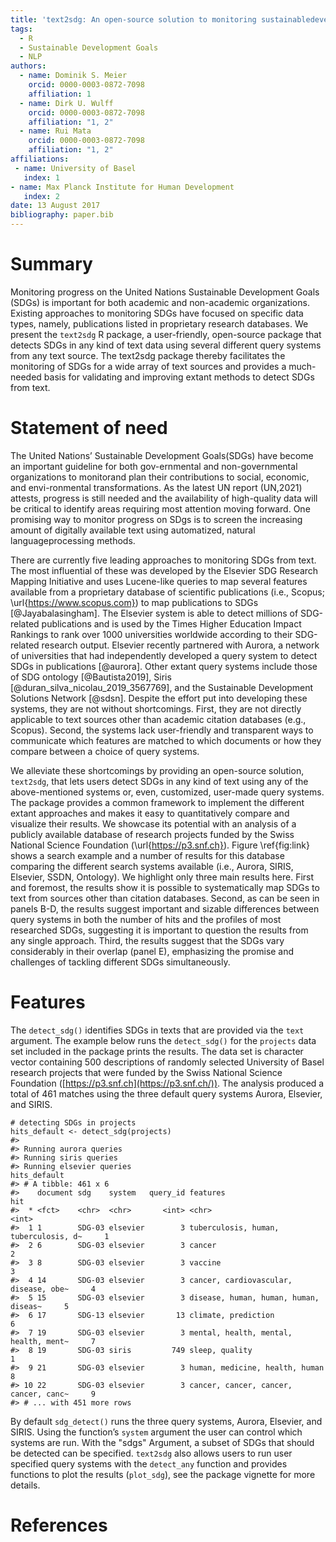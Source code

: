 ```yaml
---
title: 'text2sdg: An open-source solution to monitoring sustainabledevelopment goals from text'
tags:
  - R
  - Sustainable Development Goals
  - NLP
authors:
  - name: Dominik S. Meier
    orcid: 0000-0003-0872-7098
    affiliation: 1
  - name: Dirk U. Wulff
    orcid: 0000-0003-0872-7098
    affiliation: "1, 2"
  - name: Rui Mata
    orcid: 0000-0003-0872-7098
    affiliation: "1, 2"
affiliations:
 - name: University of Basel
   index: 1
- name: Max Planck Institute for Human Development
   index: 2
date: 13 August 2017
bibliography: paper.bib
---
```




# Summary

Monitoring progress on the United Nations Sustainable Development Goals (SDGs) is important for both academic and non-academic organizations. Existing approaches to monitoring SDGs have focused on specific data types, namely, publications listed in proprietary research databases. We present the `text2sdg` R package, a user-friendly, open-source package that detects SDGs in any kind of text data using several different query systems from any text source. The text2sdg package thereby facilitates the monitoring of SDGs for a wide array of text sources and provides a much-needed basis for validating and improving extant methods to detect SDGs from text.

# Statement of need


The United Nations’ Sustainable Development Goals(SDGs) have become an important guideline for both gov-ernmental and non-governmental organizations to monitorand plan their contributions to social, economic, and envi-ronmental transformations. As the latest UN report (UN,2021) attests, progress is still needed and the availability of high-quality data will be critical to identify areas requiring most attention moving forward. One promising way to monitor progress on SDgs is to screen the increasing amount of digitally available text using automatized, natural languageprocessing methods.

There are currently five leading approaches to monitoring SDGs from text. The most influential of these was developed by the Elsevier SDG Research Mapping Initiative and uses Lucene-like queries to map several features available from a proprietary database of scientific publications (i.e., Scopus; \url{https://www.scopus.com}) to map publications to SDGs [@Jayabalasingham]. The Elsevier system is able to detect millions of SDG-related publications and is used by the Times Higher Education Impact Rankings to rank over 1000 universities worldwide according to their SDG-related research output. Elsevier recently partnered with Aurora, a network of universities that had independently developed a query system to detect SDGs in publications [@aurora]. Other extant query systems include those of SDG ontology [@Bautista2019], Siris [@duran_silva_nicolau_2019_3567769], and the Sustainable Development Solutions Network [@sdsn]. Despite the effort put into developing these systems, they are not without shortcomings. First, they are not directly applicable to text sources other than academic citation databases (e.g., Scopus). Second, the systems lack user-friendly and transparent ways to communicate which features are matched to which documents or how they compare between a choice of query systems.

We alleviate these shortcomings by providing an open-source solution, `text2sdg`, that lets users detect SDGs in any kind of text using any of the above-mentioned systems or, even, customized, user-made query systems. The package provides a common framework to implement the different extant approaches and makes it easy to quantitatively compare and visualize their results. We showcase its potential with an analysis of a publicly available database of research projects funded by the Swiss National Science Foundation (\url{https://p3.snf.ch}). Figure \ref{fig:link} shows a search example and a number of results for this database comparing the different search systems available (i.e., Aurora, SIRIS, Elsevier, SSDN, Ontology). We highlight only three main results here. First and foremost, the results show it is possible to systematically map SDGs to text from sources other than citation databases. Second, as can be seen in panels B-D, the results suggest important and sizable differences between query systems in both the number of hits and the profiles of most researched SDGs, suggesting it is important to question the results from any single approach. Third, the results suggest that the SDGs vary considerably in their overlap (panel E), emphasizing the promise and challenges of tackling different SDGs simultaneously.


# Features

The `detect_sdg()` identifies SDGs in texts that are provided via the `text` argument. The example below runs the `detect_sdg()` for the `projects` data set included in the package prints the results. The data set is character vector containing 500 descriptions of randomly selected University of Basel research projects that were funded by the Swiss National Science Foundation ([https://p3.snf.ch](https://p3.snf.ch/)). The analysis produced a total of 461 matches using the three default query systems Aurora, Elsevier, and SIRIS.

```
# detecting SDGs in projects
hits_default <- detect_sdg(projects)
#>
#> Running aurora queries
#> Running siris queries
#> Running elsevier queries
hits_default
#> # A tibble: 461 x 6
#>    document sdg    system   query_id features                                hit
#>  * <fct>    <chr>  <chr>       <int> <chr>                                 <int>
#>  1 1        SDG-03 elsevier        3 tuberculosis, human, tuberculosis, d~     1
#>  2 6        SDG-03 elsevier        3 cancer                                    2
#>  3 8        SDG-03 elsevier        3 vaccine                                   3
#>  4 14       SDG-03 elsevier        3 cancer, cardiovascular, disease, obe~     4
#>  5 15       SDG-03 elsevier        3 disease, human, human, human, diseas~     5
#>  6 17       SDG-13 elsevier       13 climate, prediction                       6
#>  7 19       SDG-03 elsevier        3 mental, health, mental, health, ment~     7
#>  8 19       SDG-03 siris         749 sleep, quality                            1
#>  9 21       SDG-03 elsevier        3 human, medicine, health, human            8
#> 10 22       SDG-03 elsevier        3 cancer, cancer, cancer, cancer, canc~     9
#> # ... with 451 more rows
```

By default `sdg_detect()` runs the three query systems, Aurora, Elsevier, and SIRIS. Using the function’s `system` argument the user can control which systems are run. With the "sdgs" Argument, a subset of SDGs that should be detected can be specified. `text2sdg` also allows users to run user specified query systems with the `detect_any` function and provides functions to plot the results (`plot_sdg`), see the package vignette for more details.




# References




